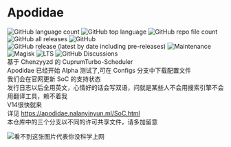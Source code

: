 # Apodidae
![GitHub language count](https://img.shields.io/github/languages/count/naranyinyun/Apodidae?style=flat-square)
![GitHub top language](https://img.shields.io/github/languages/top/naranyinyun/Apodidae?style=flat-square)
![GitHub repo file count](https://img.shields.io/github/directory-file-count/naranyinyun/Apodidae?style=flat-square)
![GitHub all releases](https://img.shields.io/github/downloads/naranyinyun/Apodidae/total?style=flat-square)
![GitHub](https://img.shields.io/github/license/naranyinyun/Apodidae?style=flat-square)
![GitHub release (latest by date including pre-releases)](https://img.shields.io/github/v/release/naranyinyun/Apodidae?include_prereleases&style=flat-square)
![Maintenance](https://img.shields.io/maintenance/yes/2023?style=flat-square)
![Magisk](https://img.shields.io/badge/Magisk-Support-green?style=flat-square)
![LTS](https://img.shields.io/badge/LTS-True-green?style=flat-square)
![GitHub Discussions](https://img.shields.io/github/discussions/naranyinyun/Apodidae?style=flat-square)  
基于 Chenzyyzd 的 CuprumTurbo-Scheduler   
Apodidae 已经开始 Alpha 测试了,可在 Configs 分支中下载配置文件  
我们会在官网更新 SoC 的支持状态  
发行日志以后全用英文，心情好的话会写双语，问就是某些人不会用搜索引擎不会用翻译工具，赖不着我  
V14很快就来    
详见 https://apodidae.nalanyinyun.ml/SoC.html  
本仓库中的三个分支以不同的许可共享文件，请多加留意  

![看不到这张图片代表你没科学上网](https://raw.githubusercontent.com/naranyinyun/Apodidae/main/01b4546075f049a68d662f1229a0f9ab.png)
